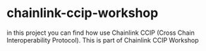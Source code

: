 # chainlink-ccip-workshop
in this project you can find how use Chainlink CCIP (Cross Chain Interoperability Protocol). This is part of Chainlink CCIP Workshop 
